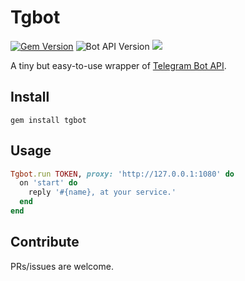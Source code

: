 # Tgbot

[![Gem Version](https://badge.fury.io/rb/tgbot.svg)](https://badge.fury.io/rb/tgbot)
![Bot API Version](https://img.shields.io/badge/Bot%20API-3.6-blue.svg?style=flat-square)
![](https://img.shields.io/badge/License-MIT-lightgrey.svg?style=flat-square)

A tiny but easy-to-use wrapper of [Telegram Bot API](https://core.telegram.org/bots/api).

## Install

    gem install tgbot

## Usage

```ruby
Tgbot.run TOKEN, proxy: 'http://127.0.0.1:1080' do
  on 'start' do
    reply '#{name}, at your service.'
  end
end
```

## Contribute

PRs/issues are welcome.
